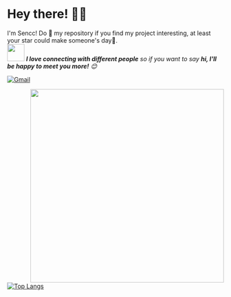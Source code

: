 <!-- Greeting -->
# Hey there! :wave::smiley:

<!--Introduction -->
I'm Sencc! Do :star2: my repository if you find my project interesting, at least your star could make someone's day:pray:.
<br>
<img src="https://media.giphy.com/media/LnQjpWaON8nhr21vNW/giphy.gif" width="40"> <em><b>I love connecting with different people</b> so if you want to say <b>hi, I'll be happy to meet you more!</b> :blush:</em>

<!-- Your badges -->
[![Gmail](https://img.shields.io/badge/-Sencc-c14438?style=flat&logo=Gmail&logoColor=white)](mailto:1176927355@qq.com)

<img width="450" height="auto" align="right" alt="" src="https://github-readme-stats.vercel.app/api?username=Sencc">
<!-- ![Dusai's GitHub stats](https://github-readme-stats.vercel.app/api?username=Sencc) -->

[![Top Langs](https://github-readme-stats.vercel.app/api/top-langs/?username=Sencc&layout=compact)](https://github.com/anuraghazra/github-readme-stats)
